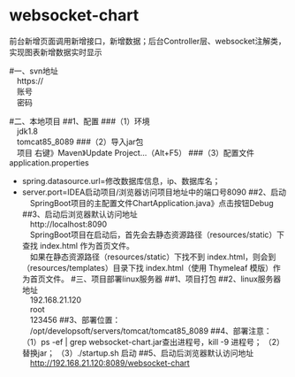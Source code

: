 # websocket-chart
前台新增页面调用新增接口，新增数据；后台Controller层、websocket注解类，实现图表新增数据实时显示

#一、svn地址
<br/>&emsp;https://
<br/>&emsp;账号
<br/>&emsp;密码

#二、本地项目
##1、配置
###（1）环境
<br/>&emsp;jdk1.8
<br/>&emsp;tomcat85_8089
###（2）导入jar包
<br/>&emsp;项目 右键》Maven》Update Project...（Alt+F5）
###（3）配置文件application.properties
* spring.datasource.url=修改数据库信息，ip、数据库名；
* server.port=IDEA启动项目/浏览器访问项目地址中的端口号8090
##2、启动
<br/>&emsp;SpringBoot项目的主配置文件ChartApplication.java》点击按钮Debug
##3、启动后浏览器默认访问地址
<br/>&emsp;http://localhost:8090
<br/>&emsp;SpringBoot项目在启动后，首先会去静态资源路径（resources/static）下查找 index.html 作为首页文件。
<br/>&emsp;如果在静态资源路径（resources/static）下找不到 index.html，则会到（resources/templates）目录下找 index.html（使用 Thymeleaf 模版）作为首页文件。
#三、项目部署linux服务器
##1、项目打包
##2、linux服务器地址
<br/>&emsp;192.168.21.120
<br/>&emsp;root
<br/>&emsp;123456
##3、部署位置：
<br/>&emsp;/opt/developsoft/servers/tomcat/tomcat85_8089
##4、部署注意：
	（1）ps -ef | grep websocket-chart.jar查出进程号，kill -9 进程号；
	（2）替换jar；
	（3）./startup.sh 启动
##5、启动后浏览器默认访问地址
<br/>&emsp;http://192.168.21.120:8089/websocket-chart